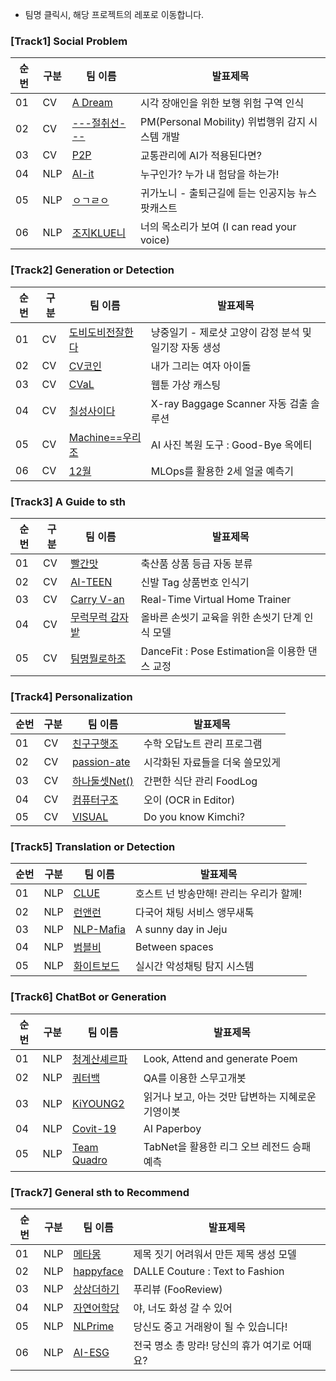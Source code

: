 
* 팀명 클릭시, 해당 프로젝트의 레포로 이동합니다.

### [Track1] Social Problem

순번|구분|팀 이름| 발표제목
----|----|----|----
01|CV|[A Dream](https://github.com/boostcampaitech2/final-project-level3-cv-10)|시각 장애인을 위한 보행 위험 구역 인식
02|CV|[---절취선---](https://github.com/boostcampaitech2/final-project-level3-cv-01)|PM(Personal Mobility) 위법행위 감지 시스템 개발
03|CV|[P2P](https://github.com/boostcampaitech2/final-project-level3-cv-15)|교통관리에 AI가 적용된다면?
04|NLP|[AI-it](https://github.com/boostcampaitech2/final-project-level3-nlp-12)|누구인가? 누가 내 험담을 하는가!
05|NLP|[ㅇㄱㄹㅇ](https://github.com/boostcampaitech2/final-project-level3-nlp-05)|귀가노니 - 출퇴근길에 듣는 인공지능 뉴스 팟캐스트
06|NLP|[조지KLUE니](https://github.com/boostcampaitech2/final-project-level3-nlp-07)|너의 목소리가 보여 (I can read your voice)


### [Track2] Generation or Detection

순번|구분|팀 이름| 발표제목
----|----|----|----
01|CV|[도비도비전잘한다](https://github.com/boostcampaitech2/final-project-level3-cv-03)|냥중일기 - 제로샷 고양이 감정 분석 및 일기장 자동 생성
02|CV|[CV코인](https://github.com/boostcampaitech2/final-project-level3-cv-12)|내가 그리는 여자 아이돌 
03|CV|[CVaL](https://github.com/boostcampaitech2/final-project-level3-cv-13)|웹툰 가상 캐스팅
04|CV|[칠성사이다](https://github.com/boostcampaitech2/final-project-level3-cv-06)|X-ray Baggage Scanner 자동 검출 솔루션
05|CV|[Machine==우리조](https://github.com/boostcampaitech2/final-project-level3-cv-14)|AI 사진 복원 도구 : Good-Bye 옥에티
06|CV|[12월](https://github.com/boostcampaitech2/final-project-level3-cv-02)|MLOps를 활용한 2세 얼굴 예측기

### [Track3] A Guide to sth

순번|구분|팀 이름| 발표제목
----|----|----|----
01|CV|[빨간맛](https://github.com/boostcampaitech2/final-project-level3-cv-19)|축산품 상품 등급 자동 분류
02|CV|[AI-TEEN](https://github.com/boostcampaitech2/final-project-level3-cv-18)|신발 Tag 상품번호 인식기
03|CV|[Carry V-an](https://github.com/boostcampaitech2/final-project-level3-cv-11)|Real-Time Virtual Home Trainer
04|CV|[무럭무럭 감자밭](https://github.com/boostcampaitech2/final-project-level3-cv-04)|올바른 손씻기 교육을 위한 손씻기 단계 인식 모델
05|CV|[팀명뭘로하조](https://github.com/boostcampaitech2/final-project-level3-cv-08)|DanceFit : Pose Estimation을 이용한 댄스 교정

### [Track4] Personalization

순번|구분|팀 이름| 발표제목
----|----|----|----
01|CV|[친구구햇조](https://github.com/boostcampaitech2/final-project-level3-cv-05)|수학 오답노트 관리 프로그램
02|CV|[passion-ate ](https://github.com/boostcampaitech2/final-project-level3-cv-16)|시각화된 자료들을 더욱 쓸모있게
03|CV|[하나둘셋Net()](https://github.com/boostcampaitech2/final-project-level3-cv-09)|간편한 식단 관리 FoodLog
04|CV|[컴퓨터구조](https://github.com/boostcampaitech2/final-project-level3-cv-07)|오이 (OCR in Editor)
05|CV|[VISUAL](https://github.com/boostcampaitech2/final-project-level3-cv-17)|Do you know Kimchi?

### [Track5] Translation or Detection

순번|구분|팀 이름| 발표제목
----|----|----|----
01|NLP|[CLUE](https://github.com/boostcampaitech2/final-project-level3-nlp-13)|호스트 넌 방송만해! 관리는 우리가 할께!
02|NLP|[런앤런](https://github.com/boostcampaitech2/final-project-level3-nlp-01)|다국어 채팅 서비스 앵무새톡
03|NLP|[NLP-Mafia](https://github.com/boostcampaitech2/final-project-level3-nlp-18)|A sunny day in Jeju
04|NLP|[범블비](https://github.com/boostcampaitech2/final-project-level3-nlp-03)|Between spaces
05|NLP|[화이트보드](https://github.com/boostcampaitech2/final-project-level3-nlp-10)|실시간 악성채팅 탐지 시스템

### [Track6] ChatBot or Generation

순번|구분|팀 이름| 발표제목
----|----|----|----
01|NLP|[청계산셰르파](https://github.com/boostcampaitech2/final-project-level3-nlp-08)|Look, Attend and generate Poem
02|NLP|[쿼터백](https://github.com/boostcampaitech2/final-project-level3-nlp-09)|QA를 이용한 스무고개봇
03|NLP|[KiYOUNG2](https://github.com/boostcampaitech2/final-project-level3-nlp-14)|읽거나 보고, 아는 것만 답변하는 지혜로운 기영이봇
04|NLP|[Covit-19](https://github.com/boostcampaitech2/final-project-level3-nlp-19)|AI Paperboy
05|NLP|[Team Quadro](https://github.com/boostcampaitech2/final-project-level3-nlp-17)|TabNet을 활용한 리그 오브 레전드 승패 예측

### [Track7] General sth to Recommend

순번|구분|팀 이름| 발표제목
----|----|----|----
01|NLP|[메타몽](https://github.com/boostcampaitech2/final-project-level3-nlp-02)|제목 짓기 어려워서 만든 제목 생성 모델
02|NLP|[happyface](https://github.com/boostcampaitech2/final-project-level3-nlp-15)|DALLE Couture : Text to Fashion
03|NLP|[상상더하기](https://github.com/boostcampaitech2/final-project-level3-nlp-04)|푸리뷰 (FooReview)
04|NLP|[자연어학당](https://github.com/boostcampaitech2/final-project-level3-nlp-06)|야, 너도 화성 갈 수 있어
05|NLP|[NLPrime](https://github.com/boostcampaitech2/final-project-level3-nlp-16)|당신도 중고 거래왕이 될 수 있습니다!
06|NLP|[AI-ESG](https://github.com/boostcampaitech2/final-project-level3-nlp-11)|전국 명소 총 망라! 당신의 휴가 여기로 어때요?
